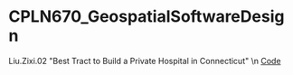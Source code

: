 # CPLN670_GeospatialSoftwareDesign

Liu.Zixi.02 "Best Tract to Build a Private Hospital in Connecticut" \n
[Code](https://code.earthengine.google.com/777683dcc3aef7293cd897ef22f08eb5)


